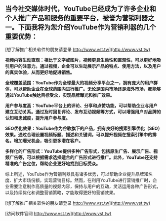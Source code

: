 ## **当今社交媒体时代，YouTube已经成为了许多企业和个人推广产品和服务的重要平台，被誉为营销利器之一。下面我将为您介绍YouTube作为营销利器的几个重要优势：**

[想了解推广相关软件的朋友请登录 http://www.vst.tw](http://www.vst.tw)

**视频内容生动直观：相比于文字或图片，视频更具生动性和直观性，可以更好地吸引用户的注意力。通过视频，企业可以生动展示产品的特点、使用方法，以及用户的真实体验，从而更好地促进销售。**

**全球覆盖范围：YouTube作为全球最大的视频分享平台之一，拥有庞大的用户群体，可以帮助企业在全球范围内进行推广。无论是国内市场还是海外市场，都能够通过YouTube触达目标受众，实现品牌曝光和推广效果。**

**用户参与度高：YouTube平台上的评论、分享和点赞功能，可以帮助企业与用户建立互动关系。通过及时回复评论、发布互动视频等方式，可以增强用户对品牌的认知和忠诚度，提升用户参与度。**

**SEO优化效果：YouTube作为谷歌旗下的产品，拥有良好的搜索引擎优化（SEO）效果。通过合理设置视频标题、描述和关键词，可以提升视频在搜索引擎中的排名，增加曝光机会，吸引更多潜在客户。**

**多样化的广告形式：YouTube提供多种广告形式，包括原生广告、展示广告、视频广告等，可以根据需求选择适合的广告形式进行推广。此外，YouTube还支持精准的广告定位，帮助企业更好地找到目标受众。**

综上所述，YouTube作为营销利器具有诸多优势，可以帮助企业提升品牌知名度、扩大市场份额，实现营销目标。然而，在利用YouTube进行营销推广时，企业需要注意制作高质量的视频内容，保持与用户的互动，灵活运用各种广告形式，以及持续优化和调整营销策略，才能取得更好的营销效果。

[想了解推广相关软件的朋友请登录 http://www.vst.tw](http://www.vst.tw)


[访问软件官网 http://www.vst.tw](http://www.vst.tw)
